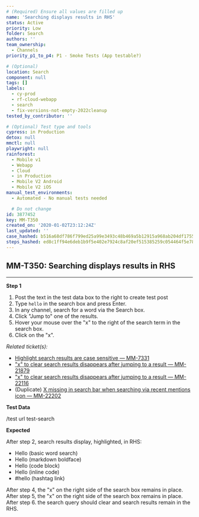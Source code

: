 ```yaml
---
# (Required) Ensure all values are filled up
name: 'Searching displays results in RHS'
status: Active
priority: Low
folder: Search
authors: ''
team_ownership:
  - Channels
priority_p1_to_p4: P1 - Smoke Tests (App testable?)

# (Optional)
location: Search
component: null
tags: []
labels:
  - cy-prod
  - rf-cloud-webapp
  - search
  - fix-versions-not-empty-2022cleanup
tested_by_contributor: ''

# (Optional) Test type and tools
cypress: in Production
detox: null
mmctl: null
playwright: null
rainforest:
  - Mobile v1
  - Webapp
  - Cloud
  - in Production
  - Mobile V2 Android
  - Mobile V2 iOS
manual_test_environments:
  - Automated - No manual tests needed

  # Do not change
id: 3877452
key: MM-T350
created_on: '2020-01-02T23:12:24Z'
last_updated: ''
case_hashed: b516a68df786f799ed25a99e3493c48b469a5b12915a968ab204df17553baeada522c5be51232d7df65c0b6015fc3d55
steps_hashed: ed8c1ff94e6deb1b9f5e402e7924c8af20ef515385259c054464f5e78005c8b991986d620109146b27e0bd7fd474beed
---
```


<!-- (Auto-generated) Based on frontmatter's "key" and "name" -->

## MM-T350: Searching displays results in RHS

---

**Step 1**

1. Post the text in the test data box to the right to create test post
2. Type `hello` in the search box and press Enter.
3. In any channel, search for a word via the Search box.
4. Click "Jump to" one of the results.
5. Hover your mouse over the "x" to the right of the search term in the search box.
6. Click on the "x".

_Related ticket(s):_

- [Highlight search results are case sensitive — MM-7331](https://mattermost.atlassian.net/browse/MM-7331)
- ["x" to clear search results disappears after jumping to a result — MM-21879](https://mattermost.atlassian.net/browse/MM-21879)
- ["x" to clear search results disappears after jumping to a result — MM-22116](https://mattermost.atlassian.net/browse/MM-22116)
- (Duplicate) [X missing in search bar when searching via recent mentions icon — MM-22202](https://mattermost.atlassian.net/browse/MM-22202)

**Test Data**

/test url test-search

**Expected**

After step 2, search results display, highlighted, in RHS:

- Hello (basic word search)
- Hello (markdown boldface)
- Hello (code block)
- Hello (inline code)
- \#hello (hashtag link)

After step 4, the "x" on the right side of the search box remains in place.\
After step 5, the "x" on the right side of the search box remains in place.\
After step 6. the search query should clear and search results remain in the RHS.
